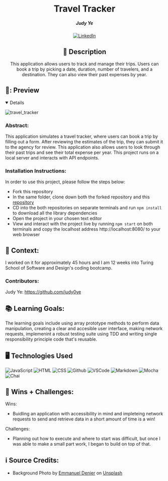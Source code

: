 <div id="description" align="center">

# Travel Tracker


##### Judy Ye

[![LinkedIn](https://img.shields.io/badge/Judy-blue?style=for-the-badge&logo=LinkedIn&logoColor=black)](https://www.linkedin.com/in/judy-ye-742087279/)



## :pencil: Description

This application allows users to track and manage their trips. Users can book a trip by picking a date, duration, number of travelers, and a destination. They can also view their past expenses by year. 

</div>

## 🎥: Preview
<details open>

![travel_tracker](https://github.com/judy0ye/travel-tracker/assets/129805348/e9c47850-e225-48a0-9bec-5415828cd46b)


</details>

### Abstract:
[//]: <> (Briefly describe what you built and its features. What problem is the app solving? How does this application solve that problem?)
This application simulates a travel tracker, where users can book a trip by filling out a form. After reviewing the estimates of the trip, they can submit it to the agency for review. This application also allows users to look through their past trips and see their total expense per year. This project runs on a local server and interacts with API endpoints.


### Installation Instructions:
[//]: <> (What steps does a person have to take to get your app cloned down and running?)
In order to use this project, please follow the steps below:
- Fork this repository
- In the same folder, clone down both the forked repository and this [repository](https://github.com/turingschool-examples/travel-tracker-api)
- CD into the both repositories on separate terminals and run ```npm install``` to download all the library dependencies
- Open the project in your chosen text editor
- View and interact with the project live by running ```npm start``` on both terminals and copy the localhost address http://localhost:8080/ to your web browser 

## 🏫 Context:
[//]: <> (Give some context for the project here. How long did you have to work on it? How far into the Turing program are you?)
I worked on it for approximately 45 hours and I am 12 weeks into Turing School of Software and Design's coding bootcamp.

### Contributors:
[//]: <> (Who worked on this application? Link to their GitHubs.)
Judy Ye: https://github.com/judy0ye

## 📚 Learning Goals:
[//]: <> (What were the learning goals of this project? What tech did you work with?)
The learning goals include using array prototype methods to perform data manipulation, creating a clear and accesible user interface, making network requests, implemenint a robust testing suite using TDD and writing single responsibility principle code that's reusable. 

## 🖥️ Technologies Used
![JavaScript](https://img.shields.io/badge/-JavaScript-05122A?style=flat&logo=javascript)
![HTML](https://img.shields.io/badge/-HTML-05122A?style=flat&logo=html)
![CSS](https://img.shields.io/badge/-CSS-05122A?style=flat&logo=css)
![Github](https://img.shields.io/badge/-GitHub-05122A?style=flat&logo=github)
![VSCode](https://img.shields.io/badge/-VS_Code-05122A?style=flat&logo=visualstudio)
![Markdown](https://img.shields.io/badge/-Markdown-05122A?style=flat&logo=markdown)
![Mocha](https://img.shields.io/badge/-Mocha-05122A?style=flat&logo=mocha)
![Chai](https://img.shields.io/badge/-Chai-05122A?style=flat&logo=chai)


## 🌱 Wins + Challenges:
[//]: <> (What are 2-3 wins you have from this project? What were some challenges you faced - and how did you get over them?)
Wins:
- Buidling an application with accessibility in mind and impleteing network requests to send and retrieve data in a short amount of time is a win!

Challenges:
- Planning out how to execute and where to start was difficult, but once I was able to make a small part work, I began to build on top of that.

## ℹ️ Source Credits:
- Background Photo by <a href="https://unsplash.com/@sounce_cosplay?utm_source=unsplash&utm_medium=referral&utm_content=creditCopyText">Emmanuel Denier</a> on <a href="https://unsplash.com/photos/YiXsjwJKXmo?utm_source=unsplash&utm_medium=referral&utm_content=creditCopyText">Unsplash</a>


